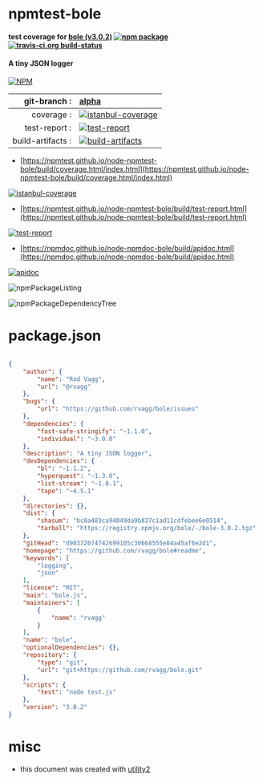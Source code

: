 # npmtest-bole

#### test coverage for  [bole (v3.0.2)](https://github.com/rvagg/bole#readme)  [![npm package](https://img.shields.io/npm/v/npmtest-bole.svg?style=flat-square)](https://www.npmjs.org/package/npmtest-bole) [![travis-ci.org build-status](https://api.travis-ci.org/npmtest/node-npmtest-bole.svg)](https://travis-ci.org/npmtest/node-npmtest-bole)

#### A tiny JSON logger

[![NPM](https://nodei.co/npm/bole.png?downloads=true&downloadRank=true&stars=true)](https://www.npmjs.com/package/bole)

| git-branch : | [alpha](https://github.com/npmtest/node-npmtest-bole/tree/alpha)|
|--:|:--|
| coverage : | [![istanbul-coverage](https://npmtest.github.io/node-npmtest-bole/build/coverage.badge.svg)](https://npmtest.github.io/node-npmtest-bole/build/coverage.html/index.html)|
| test-report : | [![test-report](https://npmtest.github.io/node-npmtest-bole/build/test-report.badge.svg)](https://npmtest.github.io/node-npmtest-bole/build/test-report.html)|
| build-artifacts : | [![build-artifacts](https://npmtest.github.io/node-npmtest-bole/glyphicons_144_folder_open.png)](https://github.com/npmtest/node-npmtest-bole/tree/gh-pages/build)|

- [https://npmtest.github.io/node-npmtest-bole/build/coverage.html/index.html](https://npmtest.github.io/node-npmtest-bole/build/coverage.html/index.html)

[![istanbul-coverage](https://npmtest.github.io/node-npmtest-bole/build/screenCapture.buildCi.browser.%252Ftmp%252Fbuild%252Fcoverage.lib.html.png)](https://npmtest.github.io/node-npmtest-bole/build/coverage.html/index.html)

- [https://npmtest.github.io/node-npmtest-bole/build/test-report.html](https://npmtest.github.io/node-npmtest-bole/build/test-report.html)

[![test-report](https://npmtest.github.io/node-npmtest-bole/build/screenCapture.buildCi.browser.%252Ftmp%252Fbuild%252Ftest-report.html.png)](https://npmtest.github.io/node-npmtest-bole/build/test-report.html)

- [https://npmdoc.github.io/node-npmdoc-bole/build/apidoc.html](https://npmdoc.github.io/node-npmdoc-bole/build/apidoc.html)

[![apidoc](https://npmdoc.github.io/node-npmdoc-bole/build/screenCapture.buildCi.browser.%252Ftmp%252Fbuild%252Fapidoc.html.png)](https://npmdoc.github.io/node-npmdoc-bole/build/apidoc.html)

![npmPackageListing](https://npmtest.github.io/node-npmtest-bole/build/screenCapture.npmPackageListing.svg)

![npmPackageDependencyTree](https://npmtest.github.io/node-npmtest-bole/build/screenCapture.npmPackageDependencyTree.svg)



# package.json

```json

{
    "author": {
        "name": "Rod Vagg",
        "url": "@rvagg"
    },
    "bugs": {
        "url": "https://github.com/rvagg/bole/issues"
    },
    "dependencies": {
        "fast-safe-stringify": "~1.1.0",
        "individual": "~3.0.0"
    },
    "description": "A tiny JSON logger",
    "devDependencies": {
        "bl": "~1.1.2",
        "hyperquest": "~1.3.0",
        "list-stream": "~1.0.1",
        "tape": "~4.5.1"
    },
    "directories": {},
    "dist": {
        "shasum": "bc8a483ca94049da9b837c1ad11cdfebee6e0514",
        "tarball": "https://registry.npmjs.org/bole/-/bole-3.0.2.tgz"
    },
    "gitHead": "d90372074742699105c30668555e84a45af6e2d1",
    "homepage": "https://github.com/rvagg/bole#readme",
    "keywords": [
        "logging",
        "json"
    ],
    "license": "MIT",
    "main": "bole.js",
    "maintainers": [
        {
            "name": "rvagg"
        }
    ],
    "name": "bole",
    "optionalDependencies": {},
    "repository": {
        "type": "git",
        "url": "git+https://github.com/rvagg/bole.git"
    },
    "scripts": {
        "test": "node test.js"
    },
    "version": "3.0.2"
}
```



# misc
- this document was created with [utility2](https://github.com/kaizhu256/node-utility2)
